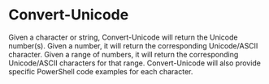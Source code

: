 # Convert-Unicode
Given a character or string, Convert-Unicode will return the Unicode number(s). Given a number, it will return the corresponding Unicode/ASCII character. Given a range of numbers, it will return the corresponding Unicode/ASCII characters for that range.    Convert-Unicode will also provide specific PowerShell code examples for each character.
